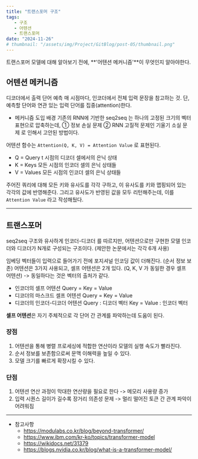 ```yaml
---
title: "트랜스포머 구조"
tags:
   - 구조
   - 어텐션
   - 트랜스포머
date: "2024-11-26"
# thumbnail: "/assets/img/Project/GitBlog/post-05/thumbnail.png"
---
```


트랜스포머 모델에 대해 알아보기 전에, **'어텐션 메커니즘'**이 무엇인지 알아야한다.

## 어텐션 메커니즘
디코더에서 출력 단어 예측 매 시점마다, 인코더에서 전체 입력 문장을 참고하는 것. 단, 예측할 단어와 연관 있는 입력 단어를 집중(attention)한다.
- 메커니즘 도입 배경
    기존의 RNN에 기반한 seq2seq 는 하나의 고정된 크기의 벡터 표현으로 압축하는데,
    ① 정보 손실 문제
    ② RNN 고질적 문제인 기울기 소실 문제
    로 인해서 고안된 방법이다.

어텐션 함수는 `Attention(Q, K, V) = Attention Value` 로 표현된다.
- Q = Query
    t 시점의 디코더 셀에서의 은닉 상태
- K = Keys
    모든 시점의 인코더 셀의 은닉 상태들
- V = Values
    모든 시점의 인코더 셀의 은닉 상태들

주어진 쿼리에 대해 모든 키와 유사도를 각각 구하고, 이 유사도를 키와 맵핑되어 있는 각각의 값에 반영해준다. 그리고 유사도가 반영된 값을 모두 리턴해주는데, 이를 `Attention Value` 라고 작성해뒀다.

---

## 트랜스포머
seq2seq 구조와 유사하게 인코더-디코더 를 따르지만, 어텐션으로만 구현한 모델
인코더와 디코더가 N개로 구성되는 구조이다. (제안한 논문에서는 각각 6개 사용)

임베딩 벡터들이 입력으로 들어가기 전에 포지셔널 인코딩 값이 더해진다. (순서 정보 보존)
어텐션은 3가지 사용되고, 셀프 어텐션은 2개 있다. (Q, K, V 가 동일한 경우 셀프 어텐션)
-> 동일하다는 것은 벡터의 출처가 같다.
- 인코더의 셀프 어텐션
    Query = Key = Value
- 디코더의 마스크드 셀프 어텐션
    Query = Key = Value
- 디코더의 인코더-디코더 어텐션
    Query : 디코더 벡터
    Key = Value : 인코더 벡터

**셀프 어텐션**은 자기 주체적으로 각 단어 간 관계를 파악하는데 도움이 된다.

### 장점
1. 어텐션을 통해 병렬 프로세싱에 적합한 연산이라 모델의 실행 속도가 빨라진다.
2. 순서 정보를 보존함으로써 문맥 이해력을 높일 수 있다.
3. 모델 크기를 빠르게 확장시킬 수 있다.

### 단점
1. 어텐션 연산 과정이 막대한 연산량을 필요로 한다 -> 메모리 사용량 증가
2. 입력 시퀀스 길이가 길수록 장거리 의존성 문제 -> 멀리 떨어진 토큰 간 관계 파악이 어려워짐

---

- 참고사항
  - https://modulabs.co.kr/blog/beyond-transformer/
  - https://www.ibm.com/kr-ko/topics/transformer-model
  - https://wikidocs.net/31379
  - https://blogs.nvidia.co.kr/blog/what-is-a-transformer-model/